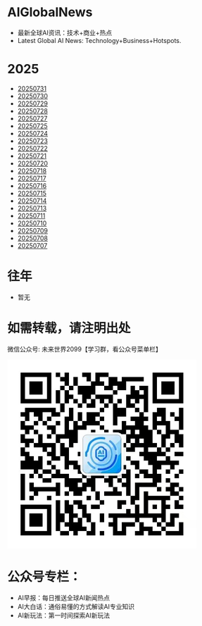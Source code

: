 # AIGlobalNews

- 最新全球AI资讯：技术+商业+热点
- Latest Global AI News: Technology+Business+Hotspots.

# 2025

- [20250731](CN/2025/202507/20250731.md)
- [20250730](CN/2025/202507/20250730.md)
- [20250729](CN/2025/202507/20250729.md)
- [20250728](CN/2025/202507/20250728.md)
- [20250727](CN/2025/202507/20250727.md)
- [20250725](CN/2025/202507/20250725.md)
- [20250724](CN/2025/202507/20250724.md)
- [20250723](CN/2025/202507/20250723.md)
- [20250722](CN/2025/202507/20250722.md)
- [20250721](CN/2025/202507/20250721.md)
- [20250720](CN/2025/202507/20250720.md)
- [20250718](CN/2025/202507/20250718.md)
- [20250717](CN/2025/202507/20250717.md)
- [20250716](CN/2025/202507/20250716.md)
- [20250715](CN/2025/202507/20250715.md)
- [20250714](CN/2025/202507/20250714.md)
- [20250713](CN/2025/202507/20250713.md)
- [20250711](CN/2025/202507/20250711.md)
- [20250710](CN/2025/202507/20250710.md)
- [20250709](CN/2025/202507/20250709.md)
- [20250708](CN/2025/202507/20250708.md)
- [20250707](CN/2025/202507/20250707.md)

# 往年

- 暂无

# 如需转载，请注明出处

微信公众号: 未来世界2099【学习群，看公众号菜单栏】

![微信公众号: 未来世界2099](asset/QRCode.jpg)

# 公众号专栏：

- AI早报：每日推送全球AI新闻热点
- AI大白话：通俗易懂的方式解读AI专业知识
- AI新玩法：第一时间探索AI新玩法


